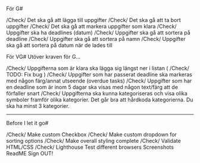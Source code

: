 För G#

/Check/ Det ska gå att lägga till uppgifter
/Check/ Det ska gå att ta bort uppgifter
/Check/ Det ska gå att markera uppgifter som klara
/Check/ Uppgifter ska ha deadlines (datum)
/Check/ Uppgifter ska gå att sortera på deadline
/Check/ Uppgifter ska gå att sortera på namn
/Check/ Uppgifter ska gå att sortera på datum när de lades till


För VG#
Utöver kraven för G…

/Check/ Uppgifterna som är klara ska lägga sig längst ner i listan ( /Check/ TODO: Fix bug )
/Check/ Uppgifter som har passerat deadline ska markeras med någon färg/annat utseende (overdue tasks)
/Check/ Uppgifter som har en deadline som är inom 5 dagar ska visas med någon text/färg att de förfaller snart
/Check/ Uppgifterna ska kunna kategoriseras och visa olika symboler framför olika kategorier. Det går bra att hårdkoda kategorierna. Du ska ha minst 3 kategorier.

-------------------------------

Before I let it go#

/Check/ Make custom Checkbox
/Check/ Make custom dropdown for sorting options
/Check/ Make overall styling complete
/Check/ Validate HTML/CSS
/Check/ Lighthouse
Test different browsers
Screenshots
ReadME
Sign OUT!

